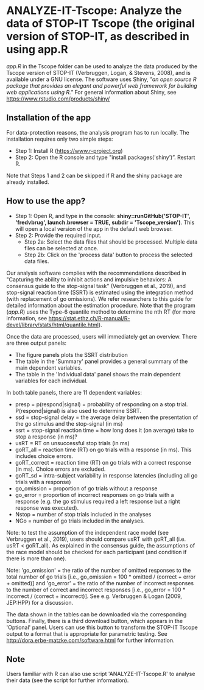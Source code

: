 # ANALYZE-IT-Tscope: Analyze the data of STOP-IT Tscope (the original version of STOP-IT, as described in using app.R

*app.R*  in the Tscope folder can be used to analyze the data produced by the Tscope version of STOP-IT (Verbruggen, Logan, & Stevens, 2008), and is available under a GNU license. The software uses Shiny, *"an open source R package that provides an elegant and powerful web framework for building web applications using R."* For general information about Shiny, see https://www.rstudio.com/products/shiny/

## Installation of the app

For data-protection reasons, the analysis program has to run locally. The installation requires only two simple steps:

- Step 1: Install R (https://www.r-project.org)
- Step 2: Open the R console and type "install.packages('shiny’)”. Restart R.

Note that Steps 1 and 2 can be skipped if R and the shiny package are already installed.

## How to use the app?

- Step 1: Open R, and type in the console: **shiny::runGitHub('STOP-IT', 'fredvbrug', launch.browser = TRUE, subdir = 'Tscope_version')**. This will open a local version of the app in the default web browser.
- Step 2: Provide the required input.
  - Step 2a: Select the data files that should be processed. Multiple data files can be selected at once.
  - Step 2b: Click on the 'process data' button to process the selected data files.

Our analysis software complies with the recommendations described in "Capturing the ability to inhibit actions and impulsive behaviors: A consensus guide to the stop-signal task" (Verbruggen et al., 2019), and stop-signal reaction time (SSRT) is estimated using the integration method (with replacement of go omissions). We refer researchers to this guide for detailed information about the estimation procedure. Note that the program (*app.R*) uses the Type-6 quantile method to determine the nth RT (for more information, see https://stat.ethz.ch/R-manual/R-devel/library/stats/html/quantile.html).

Once the data are processed, users will immediately get an overview. There are three output panels:

- The figure panels plots the SSRT distribution
- The table in the 'Summary' panel provides a general summary of the main dependent variables.
- The table in the 'Individual data' panel shows the main dependent variables for each individual.

In both table panels, there are 11 dependent variables:
- presp = p(respond|signal) = probability of responding on a stop trial. P(respond|signal) is also used to determine SSRT.
- ssd = stop-signal delay = the average delay between the presentation of the go stimulus and the stop-signal (in ms)
- ssrt = stop-signal reaction time = how long does it (on average) take to stop a response (in ms)?
- usRT = RT on unsuccessful stop trials (in ms)
- goRT_all = reaction time (RT) on go trials with a response (in ms). This includes choice errors.
- goRT_correct = reaction time (RT) on go trials with a correct response (in ms). Choice errors are excluded.
- goRT_sd = intra-subject variability in response latencies (including all go trials with a response)
- go_omission = proportion of go trials without a response
- go_error = proportion of incorrect responses on go trials with a response (e.g. the go stimulus required a left response but a right response was executed).
- Nstop = number of stop trials included in the analyses
- NGo = number of go trials included in the analyses.

Note: to test the assumption of the independent race model (see Verbruggen et al., 2019), users should compare usRT with goRT_all (i.e. usRT < goRT_all). As explained in the consensus guide, the assumptions of the race model should be checked for each participant (and condition if there is more than one).

Note: 'go_omission' = the ratio of the number of omitted responses to the total number of go trials
[i.e., go_omission = 100 * omitted / (correct + error + omitted)] and 'go_error' = the ratio of
the number of incorrect responses to the number of correct and incorrect responses [i.e., go_error =
100 * incorrect / (correct + incorrect)]. See e.g. Verbruggen & Logan (2009, JEP:HPP) for a discussion.

The data shown in the tables can be downloaded via the corresponding buttons. Finally, there is a third download button, which appears in the 'Optional' panel. Users can use this button to transform the STOP-IT Tscope output to a format that is appropriate for parametric testing. See http://dora.erbe-matzke.com/software.html for further information.

## Note
Users familiar with R can also use script 'ANALYZE-IT-Tscope.R' to analyse their data (see the script for further information).
